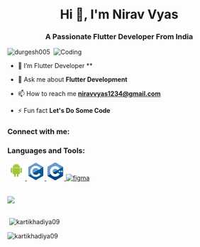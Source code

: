 <h1 align="center">Hi 👋, I'm Nirav Vyas</h1>
<h3 align="center">A Passionate Flutter Developer From India</h3>
<img align="right" alt="Coding" width="400" src="https://cdn.dribbble.com/users/1162077/screenshots/3848914/programmer.gif">

<p align="left"> <img src="https://komarev.com/ghpvc/?username=durgesh005&label=Profile%20views&color=0e75b6&style=flat" alt="durgesh005" /> </p>

- 🌱 I’m Flutter Developer **

- 💬 Ask me about **Flutter Development**

- 📫 How to reach me **niravvyas1234@gmail.com**

- ⚡ Fun fact **Let's Do Some Code**

<h3 align="left">Connect with me:</h3>
<p align="left">
</p>

<h3 align="left">Languages and Tools:</h3>
<p align="left"> <a href="https://developer.android.com" target="_blank" rel="noreferrer"> <img src="https://raw.githubusercontent.com/devicons/devicon/master/icons/android/android-original-wordmark.svg" alt="android" width="40" height="40"/> </a> <a href="https://www.cprogramming.com/" target="_blank" rel="noreferrer"> <img src="https://raw.githubusercontent.com/devicons/devicon/master/icons/c/c-original.svg" alt="c" width="40" height="40"/> </a> <a href="https://www.w3schools.com/cpp/" target="_blank" rel="noreferrer"> <img src="https://raw.githubusercontent.com/devicons/devicon/master/icons/cplusplus/cplusplus-original.svg" alt="cplusplus" width="40" height="40"/> </a> <a href="https://www.figma.com/" target="_blank" rel="noreferrer"> <img src="https://www.vectorlogo.zone/logos/figma/figma-icon.svg" alt="figma" width="40" height="40"/>  </a> </a> </p>
    <br/>
  <a href="https://github.com/durgesh005">
  <img align="center" src="https://github-readme-stats.vercel.app/api/top-langs/?username=durgesh005&theme=light&hide_langs_below=1" />
    <br/>
  </a>
  
  <br/>
  <p>&nbsp;<img align="center" src="https://github-readme-stats.vercel.app/api?username=niravvyas1&show_icons=true&locale=en" alt="kartikhadiya09" /></p>

<p><img align="center" src="https://github-readme-streak-stats.herokuapp.com/?user=kartikhadiya09&" alt="kartikhadiya09" /></p>
  
<br/>
